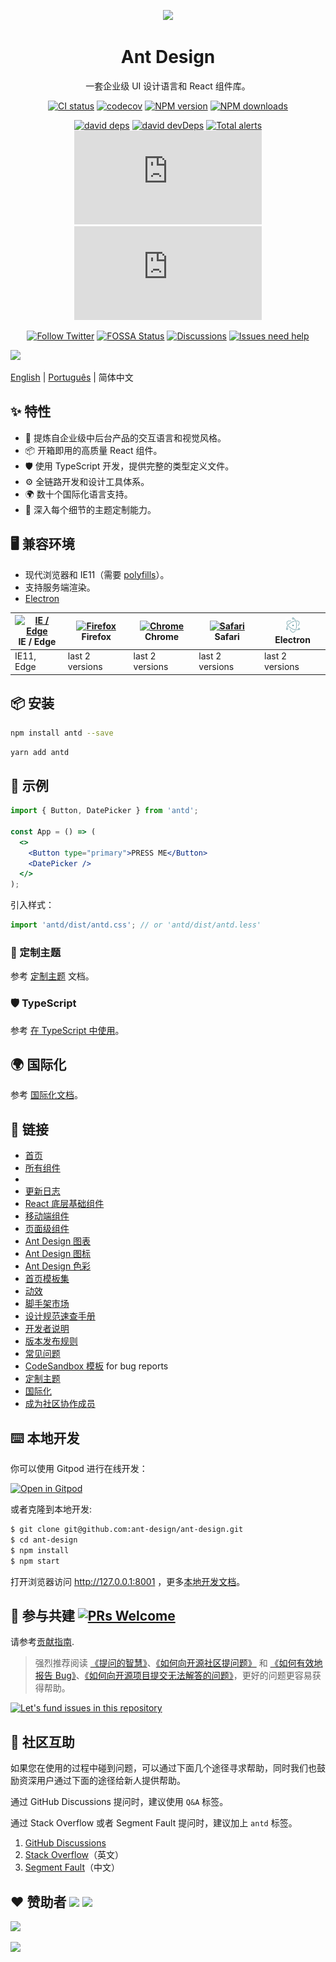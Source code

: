 <p align="center">
  <a href="https://ant.design">
    <img width="200" src="https://gw.alipayobjects.com/zos/rmsportal/KDpgvguMpGfqaHPjicRK.svg">
  </a>
</p>

<h1 align="center">Ant Design</h1>

<div align="center">

一套企业级 UI 设计语言和 React 组件库。

[![CI status][github-action-image]][github-action-url] [![codecov][codecov-image]][codecov-url] [![NPM version][npm-image]][npm-url] [![NPM downloads][download-image]][download-url]

[![david deps][david-image]][david-url] [![david devDeps][david-dev-image]][david-dev-url] [![Total alerts][lgtm-image]][lgtm-url] [![][bundlesize-js-image]][unpkg-js-url] [![][bundlesize-css-image]][unpkg-css-url]

[![Follow Twitter][twitter-image]][twitter-url] [![FOSSA Status][fossa-image]][fossa-url] [![Discussions][discussions-image]][discussions-url] [![Issues need help][help-wanted-image]][help-wanted-url]

[npm-image]: http://img.shields.io/npm/v/antd.svg?style=flat-square
[npm-url]: http://npmjs.org/package/antd
[github-action-image]: https://github.com/ant-design/ant-design/workflows/%E2%9C%85%20test/badge.svg
[github-action-url]: https://github.com/ant-design/ant-design/actions?query=workflow%3A%22%E2%9C%85+test%22
[codecov-image]: https://img.shields.io/codecov/c/github/ant-design/ant-design/master.svg?style=flat-square
[codecov-url]: https://codecov.io/gh/ant-design/ant-design/branch/master
[david-image]: https://img.shields.io/david/ant-design/ant-design?style=flat-square
[david-dev-url]: https://david-dm.org/ant-design/ant-design?type=dev
[david-dev-image]: https://img.shields.io/david/dev/ant-design/ant-design?style=flat-square
[david-url]: https://david-dm.org/ant-design/ant-design
[download-image]: https://img.shields.io/npm/dm/antd.svg?style=flat-square
[download-url]: https://npmjs.org/package/antd
[lgtm-image]: https://flat.badgen.net/lgtm/alerts/g/ant-design/ant-design
[lgtm-url]: https://lgtm.com/projects/g/ant-design/ant-design/alerts/
[fossa-image]: https://app.fossa.io/api/projects/git%2Bgithub.com%2Fant-design%2Fant-design.svg?type=shield
[fossa-url]: https://app.fossa.io/projects/git%2Bgithub.com%2Fant-design%2Fant-design?ref=badge_shield
[help-wanted-image]: https://flat.badgen.net/github/label-issues/ant-design/ant-design/help%20wanted/open
[help-wanted-url]: https://github.com/ant-design/ant-design/issues?q=is%3Aopen+is%3Aissue+label%3A%22help+wanted%22
[twitter-image]: https://img.shields.io/twitter/follow/AntDesignUI.svg?label=Ant%20Design&style=social
[twitter-url]: https://twitter.com/AntDesignUI
[discussions-image]: https://img.shields.io/badge/discussions-on%20github-blue?style=flat-square
[discussions-url]: https://github.com/ant-design/ant-design/discussions
[bundlesize-js-image]: https://img.badgesize.io/https:/unpkg.com/antd/dist/antd.min.js?label=antd.min.js&compression=gzip&style=flat-square
[bundlesize-css-image]: https://img.badgesize.io/https:/unpkg.com/antd/dist/antd.min.css?label=antd.min.css&compression=gzip&style=flat-square
[unpkg-js-url]: https://unpkg.com/browse/antd/dist/antd.min.js
[unpkg-css-url]: https://unpkg.com/browse/antd/dist/antd.min.css

</div>

[![](https://gw.alipayobjects.com/mdn/rms_08e378/afts/img/A*Ey3wTo-5__QAAAAAAAAAAABkARQnAQ)](https://ant.design/index-cn)

[English](./README.md) | [Português](./README-pt_BR.md) | 简体中文

## ✨ 特性

- 🌈 提炼自企业级中后台产品的交互语言和视觉风格。
- 📦 开箱即用的高质量 React 组件。
- 🛡 使用 TypeScript 开发，提供完整的类型定义文件。
- ⚙️ 全链路开发和设计工具体系。
- 🌍 数十个国际化语言支持。
- 🎨 深入每个细节的主题定制能力。

## 🖥 兼容环境

- 现代浏览器和 IE11（需要 [polyfills](https://ant.design/docs/react/getting-started-cn#兼容性)）。
- 支持服务端渲染。
- [Electron](https://www.electronjs.org/)

| [<img src="https://raw.githubusercontent.com/alrra/browser-logos/master/src/edge/edge_48x48.png" alt="IE / Edge" width="24px" height="24px" />](http://godban.github.io/browsers-support-badges/)<br>IE / Edge | [<img src="https://raw.githubusercontent.com/alrra/browser-logos/master/src/firefox/firefox_48x48.png" alt="Firefox" width="24px" height="24px" />](http://godban.github.io/browsers-support-badges/)<br>Firefox | [<img src="https://raw.githubusercontent.com/alrra/browser-logos/master/src/chrome/chrome_48x48.png" alt="Chrome" width="24px" height="24px" />](http://godban.github.io/browsers-support-badges/)<br>Chrome | [<img src="https://raw.githubusercontent.com/alrra/browser-logos/master/src/safari/safari_48x48.png" alt="Safari" width="24px" height="24px" />](http://godban.github.io/browsers-support-badges/)<br>Safari | [<img src="https://raw.githubusercontent.com/alrra/browser-logos/master/src/electron/electron_48x48.png" alt="Electron" width="24px" height="24px" />](http://godban.github.io/browsers-support-badges/)<br>Electron |
| --- | --- | --- | --- | --- |
| IE11, Edge | last 2 versions | last 2 versions | last 2 versions | last 2 versions |

## 📦 安装

```bash
npm install antd --save
```

```bash
yarn add antd
```

## 🔨 示例

```jsx
import { Button, DatePicker } from 'antd';

const App = () => (
  <>
    <Button type="primary">PRESS ME</Button>
    <DatePicker />
  </>
);
```

引入样式：

```jsx
import 'antd/dist/antd.css'; // or 'antd/dist/antd.less'
```

### 🌈 定制主题

参考 [定制主题](https://ant.design/docs/react/customize-theme-cn) 文档。

### 🛡 TypeScript

参考 [在 TypeScript 中使用](https://ant.design/docs/react/use-in-typescript-cn)。

## 🌍 国际化

参考 [国际化文档](https://ant.design/docs/react/i18n-cn)。

## 🔗 链接

- [首页](https://ant.design/)
- [所有组件](https://ant.design/components/overview-cn)
- [](http://pro.ant.design/)
- [更新日志](CHANGELOG.en-US.md)
- [React 底层基础组件](http://react-component.github.io/)
- [移动端组件](http://mobile.ant.design)
- [页面级组件](https://procomponents.ant.design)
- [Ant Design 图表](https://charts.ant.design)
- [Ant Design 图标](https://github.com/ant-design/ant-design-icons)
- [Ant Design 色彩](https://github.com/ant-design/ant-design-colors)
- [首页模板集](https://landing.ant.design)
- [动效](https://motion.ant.design)
- [脚手架市场](http://scaffold.ant.design)
- [设计规范速查手册](https://github.com/ant-design/ant-design/wiki/Ant-Design-%E8%AE%BE%E8%AE%A1%E5%9F%BA%E7%A1%80%E7%AE%80%E7%89%88)
- [开发者说明](https://github.com/ant-design/ant-design/wiki/Development)
- [版本发布规则](https://github.com/ant-design/ant-design/wiki/%E8%BD%AE%E5%80%BC%E8%A7%84%E5%88%99%E5%92%8C%E7%89%88%E6%9C%AC%E5%8F%91%E5%B8%83%E6%B5%81%E7%A8%8B)
- [常见问题](https://ant.design/docs/react/faq-cn)
- [CodeSandbox 模板](https://u.ant.design/codesandbox-repro) for bug reports
- [定制主题](https://ant.design/docs/react/customize-theme-cn)
- [国际化](https://ant.design/docs/react/i18n-cn)
- [成为社区协作成员](https://github.com/ant-design/ant-design/wiki/Collaborators#how-to-apply-for-being-a-collaborator)

## ⌨️ 本地开发

你可以使用 Gitpod 进行在线开发：

[![Open in Gitpod](https://gitpod.io/button/open-in-gitpod.svg)](https://gitpod.io/#https://github.com/ant-design/ant-design)

或者克隆到本地开发:

```bash
$ git clone git@github.com:ant-design/ant-design.git
$ cd ant-design
$ npm install
$ npm start
```

打开浏览器访问 http://127.0.0.1:8001 ，更多[本地开发文档](https://github.com/ant-design/ant-design/wiki/Development)。

## 🤝 参与共建 [![PRs Welcome](https://img.shields.io/badge/PRs-welcome-brightgreen.svg?style=flat-square)](http://makeapullrequest.com)

请参考[贡献指南](https://ant.design/docs/react/contributing-cn).

> 强烈推荐阅读 [《提问的智慧》](https://github.com/ryanhanwu/How-To-Ask-Questions-The-Smart-Way)、[《如何向开源社区提问题》](https://github.com/seajs/seajs/issues/545) 和 [《如何有效地报告 Bug》](http://www.chiark.greenend.org.uk/%7Esgtatham/bugs-cn.html)、[《如何向开源项目提交无法解答的问题》](https://zhuanlan.zhihu.com/p/25795393)，更好的问题更容易获得帮助。

[![Let's fund issues in this repository](https://issuehunt.io/static/embed/issuehunt-button-v1.svg)](https://issuehunt.io/repos/34526884)

## 👥 社区互助

如果您在使用的过程中碰到问题，可以通过下面几个途径寻求帮助，同时我们也鼓励资深用户通过下面的途径给新人提供帮助。

通过 GitHub Discussions 提问时，建议使用 `Q&A` 标签。

通过 Stack Overflow 或者 Segment Fault 提问时，建议加上 `antd` 标签。

1. [GitHub Discussions](https://github.com/ant-design/ant-design/discussions)
2. [Stack Overflow](http://stackoverflow.com/questions/tagged/antd)（英文）
3. [Segment Fault](https://segmentfault.com/t/antd)（中文）

## ❤️ 赞助者 ![](https://opencollective.com/ant-design/tiers/backers/badge.svg?label=Backers&color=brightgreen) ![](https://opencollective.com/ant-design/tiers/sponsors/badge.svg?label=Sponsors&color=brightgreen)

[![](https://opencollective.com/ant-design/tiers/backers.svg?avatarHeight=36)](https://opencollective.com/ant-design#support)

[![](https://opencollective.com/ant-design/tiers/sponsors.svg?avatarHeight=36)](https://opencollective.com/ant-design#support)
